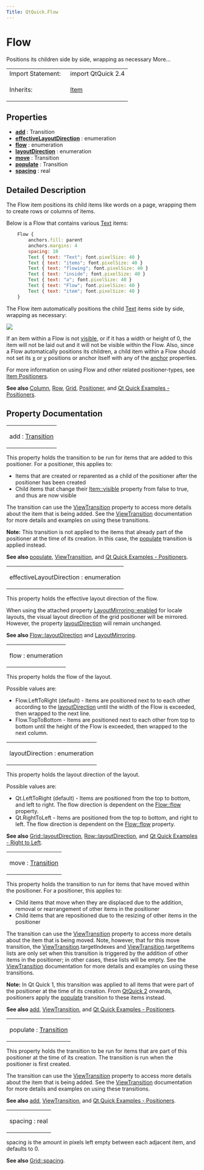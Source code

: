 ```yaml
---
Title: QtQuick.Flow
---
```

        
Flow
====

<span class="subtitle"></span>
Positions its children side by side, wrapping as necessary More...

<table>
<colgroup>
<col width="50%" />
<col width="50%" />
</colgroup>
<tbody>
<tr class="odd">
<td>Import Statement:</td>
<td>import QtQuick 2.4</td>
</tr>
<tr class="even">
<td>Inherits:</td>
<td><p><a href="QtQuick.Item.md">Item</a></p></td>
</tr>
</tbody>
</table>

<span id="properties"></span>
Properties
----------

-   ****[add](#add-prop)**** : Transition
-   ****[effectiveLayoutDirection](#effectiveLayoutDirection-prop)**** : enumeration
-   ****[flow](#flow-prop)**** : enumeration
-   ****[layoutDirection](#layoutDirection-prop)**** : enumeration
-   ****[move](#move-prop)**** : Transition
-   ****[populate](#populate-prop)**** : Transition
-   ****[spacing](#spacing-prop)**** : real

<span id="details"></span>
Detailed Description
--------------------

The Flow item positions its child items like words on a page, wrapping them to create rows or columns of items.

Below is a Flow that contains various [Text](../QtQuick.qtquick-releasenotes.md#text) items:

``` qml
    Flow {
        anchors.fill: parent
        anchors.margins: 4
        spacing: 10
        Text { text: "Text"; font.pixelSize: 40 }
        Text { text: "items"; font.pixelSize: 40 }
        Text { text: "flowing"; font.pixelSize: 40 }
        Text { text: "inside"; font.pixelSize: 40 }
        Text { text: "a"; font.pixelSize: 40 }
        Text { text: "Flow"; font.pixelSize: 40 }
        Text { text: "item"; font.pixelSize: 40 }
    }
```

The Flow item automatically positions the child [Text](../QtQuick.qtquick-releasenotes.md#text) items side by side, wrapping as necessary:

![](https://developer.ubuntu.com/static/devportal_uploaded/5a335f2a-28f6-4fd0-be81-e8aa6c81de68-api/apps/qml/sdk-15.04.4/QtQuick.Flow/images/qml-flow-snippet.png)

If an item within a Flow is not [visible](../QtQuick.Item.md#visible-prop), or if it has a width or height of 0, the item will not be laid out and it will not be visible within the Flow. Also, since a Flow automatically positions its children, a child item within a Flow should not set its [x](../QtQuick.Item.md#x-prop) or [y](../QtQuick.Item.md#y-prop) positions or anchor itself with any of the [anchor](../QtQuick.Item.md#anchors-prop) properties.

For more information on using Flow and other related positioner-types, see [Item Positioners](../QtQuick.qtquick-positioning-layouts.md).

**See also** [Column](../QtQuick.qtquick-positioning-layouts.md#column), [Row](../QtQuick.qtquick-positioning-layouts.md#row), [Grid](../QtQuick.qtquick-positioning-layouts.md#grid), [Positioner](../QtQuick.Positioner.md), and [Qt Quick Examples - Positioners](https://developer.ubuntu.comapps/qml/sdk-15.04.4/QtQuick.positioners/).

Property Documentation
----------------------

<table>
<colgroup>
<col width="100%" />
</colgroup>
<tbody>
<tr class="odd">
<td><p><span id="add-prop"></span><span class="name">add</span> : <span class="type"><a href="QtQuick.Transition.md">Transition</a></span></p></td>
</tr>
</tbody>
</table>

This property holds the transition to be run for items that are added to this positioner. For a positioner, this applies to:

-   Items that are created or reparented as a child of the positioner after the positioner has been created
-   Child items that change their [Item::visible](../QtQuick.Item.md#visible-prop) property from false to true, and thus are now visible

The transition can use the [ViewTransition](../QtQuick.ViewTransition.md) property to access more details about the item that is being added. See the [ViewTransition](../QtQuick.ViewTransition.md) documentation for more details and examples on using these transitions.

**Note:** This transition is not applied to the items that already part of the positioner at the time of its creation. In this case, the [populate](#populate-prop) transition is applied instead.

**See also** [populate](#populate-prop), [ViewTransition](../QtQuick.ViewTransition.md), and [Qt Quick Examples - Positioners](https://developer.ubuntu.comapps/qml/sdk-15.04.4/QtQuick.positioners/).

<table>
<colgroup>
<col width="100%" />
</colgroup>
<tbody>
<tr class="odd">
<td><p><span id="effectiveLayoutDirection-prop"></span><span class="name">effectiveLayoutDirection</span> : <span class="type">enumeration</span></p></td>
</tr>
</tbody>
</table>

This property holds the effective layout direction of the flow.

When using the attached property [LayoutMirroring::enabled](../QtQuick.LayoutMirroring.md#enabled-prop) for locale layouts, the visual layout direction of the grid positioner will be mirrored. However, the property [layoutDirection](#layoutDirection-prop) will remain unchanged.

**See also** [Flow::layoutDirection](#layoutDirection-prop) and [LayoutMirroring](../QtQuick.LayoutMirroring.md).

<table>
<colgroup>
<col width="100%" />
</colgroup>
<tbody>
<tr class="odd">
<td><p><span id="flow-prop"></span><span class="name">flow</span> : <span class="type">enumeration</span></p></td>
</tr>
</tbody>
</table>

This property holds the flow of the layout.

Possible values are:

-   Flow.LeftToRight (default) - Items are positioned next to to each other according to the [layoutDirection](#layoutDirection-prop) until the width of the Flow is exceeded, then wrapped to the next line.
-   Flow.TopToBottom - Items are positioned next to each other from top to bottom until the height of the Flow is exceeded, then wrapped to the next column.

<table>
<colgroup>
<col width="100%" />
</colgroup>
<tbody>
<tr class="odd">
<td><p><span id="layoutDirection-prop"></span><span class="name">layoutDirection</span> : <span class="type">enumeration</span></p></td>
</tr>
</tbody>
</table>

This property holds the layout direction of the layout.

Possible values are:

-   Qt.LeftToRight (default) - Items are positioned from the top to bottom, and left to right. The flow direction is dependent on the [Flow::flow](#flow-prop) property.
-   Qt.RightToLeft - Items are positioned from the top to bottom, and right to left. The flow direction is dependent on the [Flow::flow](#flow-prop) property.

**See also** [Grid::layoutDirection](../QtQuick.Grid.md#layoutDirection-prop), [Row::layoutDirection](../QtQuick.Row.md#layoutDirection-prop), and [Qt Quick Examples - Right to Left](https://developer.ubuntu.comapps/qml/sdk-15.04.4/QtQuick.righttoleft/).

<table>
<colgroup>
<col width="100%" />
</colgroup>
<tbody>
<tr class="odd">
<td><p><span id="move-prop"></span><span class="name">move</span> : <span class="type"><a href="QtQuick.Transition.md">Transition</a></span></p></td>
</tr>
</tbody>
</table>

This property holds the transition to run for items that have moved within the positioner. For a positioner, this applies to:

-   Child items that move when they are displaced due to the addition, removal or rearrangement of other items in the positioner
-   Child items that are repositioned due to the resizing of other items in the positioner

The transition can use the [ViewTransition](../QtQuick.ViewTransition.md) property to access more details about the item that is being moved. Note, however, that for this move transition, the [ViewTransition](../QtQuick.ViewTransition.md).targetIndexes and [ViewTransition](../QtQuick.ViewTransition.md).targetItems lists are only set when this transition is triggered by the addition of other items in the positioner; in other cases, these lists will be empty. See the [ViewTransition](../QtQuick.ViewTransition.md) documentation for more details and examples on using these transitions.

**Note:** In Qt Quick 1, this transition was applied to all items that were part of the positioner at the time of its creation. From [QtQuick 2](../QtQuick.qtquick-index.md) onwards, positioners apply the [populate](#populate-prop) transition to these items instead.

**See also** [add](#add-prop), [ViewTransition](../QtQuick.ViewTransition.md), and [Qt Quick Examples - Positioners](https://developer.ubuntu.comapps/qml/sdk-15.04.4/QtQuick.positioners/).

<table>
<colgroup>
<col width="100%" />
</colgroup>
<tbody>
<tr class="odd">
<td><p><span id="populate-prop"></span><span class="name">populate</span> : <span class="type"><a href="QtQuick.Transition.md">Transition</a></span></p></td>
</tr>
</tbody>
</table>

This property holds the transition to be run for items that are part of this positioner at the time of its creation. The transition is run when the positioner is first created.

The transition can use the [ViewTransition](../QtQuick.ViewTransition.md) property to access more details about the item that is being added. See the [ViewTransition](../QtQuick.ViewTransition.md) documentation for more details and examples on using these transitions.

**See also** [add](#add-prop), [ViewTransition](../QtQuick.ViewTransition.md), and [Qt Quick Examples - Positioners](https://developer.ubuntu.comapps/qml/sdk-15.04.4/QtQuick.positioners/).

<table>
<colgroup>
<col width="100%" />
</colgroup>
<tbody>
<tr class="odd">
<td><p><span id="spacing-prop"></span><span class="name">spacing</span> : <span class="type">real</span></p></td>
</tr>
</tbody>
</table>

spacing is the amount in pixels left empty between each adjacent item, and defaults to 0.

**See also** [Grid::spacing](../QtQuick.Grid.md#spacing-prop).

